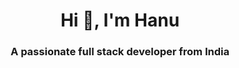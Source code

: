 <h1 align="center">Hi 👋, I'm Hanu</h1>
<h3 align="center">A passionate full stack developer from India</h3>
